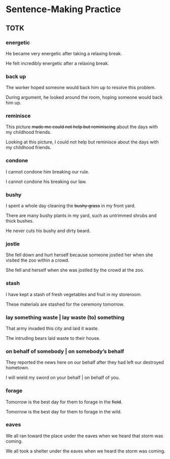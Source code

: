 # Sentence-Making Practice

## TOTK

### energetic

He became very energetic after taking a relaxing break.

He felt incredibly energetic after a relaxing break.

### back up

The worker hoped someone would back him up to resolve this problem.

During argument, he looked around the room, hoping someone would back him up.

### reminisce

This picture ~~made me could not help but reminiscing~~ about the days with my childhood friends.

Looking at this picture, I could not help but reminisce about the days with my childhood friends.

### condone

I cannot condone him breaking our rule.

I cannot condone his breaking our law.

### bushy

I spent a whole day cleaning the ~~bushy grass~~ in my front yard.

There are many bushy plants in my yard, such as untrimmed shrubs and thick bushes.

He never cuts his bushy and dirty beard.

### jostle

She fell down and hurt herself because someone jostled her when she visited the zoo within a crowd.

She fell and herself when she was jostled by the crowd at the zoo.

### stash

I have kept a stash of fresh vegetables and fruit in my storeroom.

These materials are stashed for the ceremony tomorrow.

### lay something waste | lay waste (to) something

That army invaded this city and laid it waste.

The intruding bears laid waste to their house.

### on behalf of somebody | on somebody’s behalf

They reported the news here on our behalf after they had left our destroyed hometown.

I will wield my sword on your behalf | on behalf of you.

### forage

Tomorrow is the best day for them to forage in the ~~field~~.

Tomorrow is the best day for them to forage in the wild.

### eaves

We all ran toward the place under the eaves when we heard that storm was coming.

We all took a shelter under the eaves when we heard the storm was coming.

